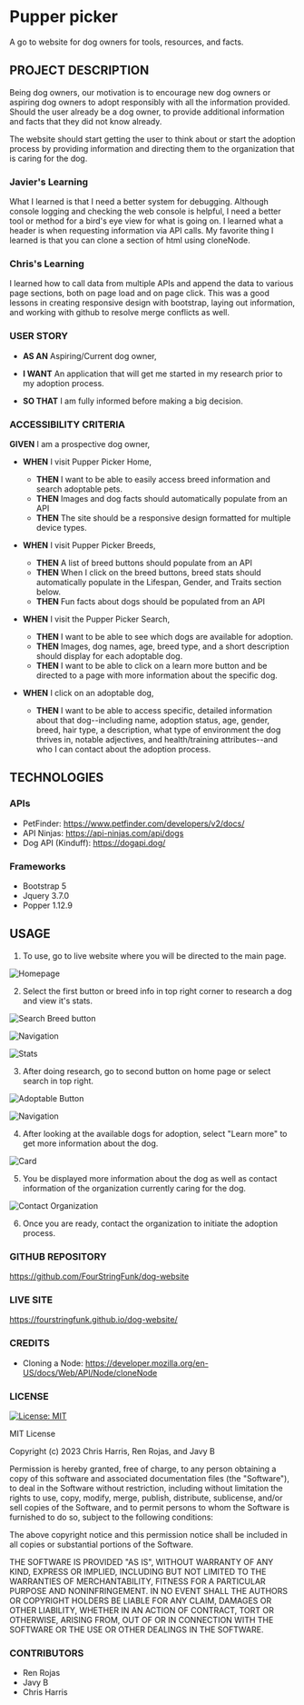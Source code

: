 # Pupper picker
A go to website for dog owners for tools, resources, and facts.

## PROJECT DESCRIPTION
Being dog owners, our motivation is to encourage new dog owners or aspiring dog owners to adopt responsibly with all the information provided. Should the user already be a dog owner, to provide additional information and facts that they did not know already.

The website should start getting the user to think about or start the adoption process by providing information and directing them to the organization that is caring for the dog.

### Javier's Learning
What I learned is that I need a better system for debugging. Although console logging and checking the web console is helpful, I need a better tool or method for a bird's eye view for what is going on. I learned what a header is when requesting information via API calls. My favorite thing I learned is that you can clone a section of html using cloneNode. 

### Chris's Learning
I learned how to call data from multiple APIs and append the data to various page sections, both on page load and on page click. This was a good lessons in creating responsive design with bootstrap, laying out information, and working with github to resolve merge conflicts as well.

### USER STORY
- **AS AN** Aspiring/Current dog owner,

- **I WANT** An application that will get me started in my research prior to my adoption process.

- **SO THAT** I am fully informed before making a big decision. 

### ACCESSIBILITY CRITERIA
**GIVEN** I am a prospective dog owner,

- **WHEN** I visit Pupper Picker Home, 
    - **THEN** I want to be able to easily access breed information and search adoptable pets.
    - **THEN** Images and dog facts should automatically populate from an API
    - **THEN** The site should be a responsive design formatted for multiple device types.

- **WHEN** I visit Pupper Picker Breeds, 
    - **THEN** A list of breed buttons should populate from an API
    - **THEN** When I click on the breed buttons, breed stats should automatically populate in the Lifespan, Gender, and Traits section below.
    - **THEN** Fun facts about dogs should be populated from an API

- **WHEN** I visit the Pupper Picker Search, 
    - **THEN** I want to be able to see which dogs are available for adoption.
    - **THEN** Images, dog names, age, breed type, and a short description should display for each adoptable dog.
    - **THEN** I want to be able to click on a learn more button and be directed to a page with more information about the specific dog.

- **WHEN** I click on an adoptable dog,
    - **THEN** I want to be able to access specific, detailed information about that dog--including name, adoption status, age, gender, breed, hair type, a description, what type of environment the dog thrives in, notable adjectives, and health/training attributes--and who I can contact about the adoption process. 


## TECHNOLOGIES

### APIs
- PetFinder: https://www.petfinder.com/developers/v2/docs/ 
- API Ninjas: https://api-ninjas.com/api/dogs 
- Dog API (Kinduff): https://dogapi.dog/ 

### Frameworks
- Bootstrap 5
- Jquery 3.7.0
- Popper 1.12.9

## USAGE
1. To use, go to live website where you will be directed to the main page. 

![Homepage](/assets/images/pupper-picker-home-page.png)

2. Select the first button or breed info in top right corner to research a dog and view it's stats.

![Search Breed button](/assets/images/pupper-picker-search-breeds-button.png)

![Navigation](/assets/images/pupper-picker-navigation.png)

![Stats](/assets/images/pupper-picker-stats.png)

3. After doing research, go to second button on home page or select search in top right.

![Adoptable Button](/assets/images/pupper-picker-adoptable-button.png)

![Navigation](/assets/images/pupper-picker-navigation.png)

4. After looking at the available dogs for adoption, select "Learn more" to get more information about the dog.

![Card](/assets/images/pupper-picker-card.png)

5. You be displayed more information about the dog as well as contact information of the organization currently caring for the dog. 

![Contact Organization](/assets/images/pupper-picker-contact.png)

6. Once you are ready, contact the organization to initiate the adoption process.

### GITHUB REPOSITORY
https://github.com/FourStringFunk/dog-website 

### LIVE SITE
https://fourstringfunk.github.io/dog-website/

### CREDITS
- Cloning a Node: https://developer.mozilla.org/en-US/docs/Web/API/Node/cloneNode 


### LICENSE
[![License: MIT](https://img.shields.io/badge/License-MIT-yellow.svg)](https://opensource.org/licenses/MIT)

MIT License

Copyright (c) 2023 Chris Harris, Ren Rojas, and Javy B

Permission is hereby granted, free of charge, to any person obtaining a copy
of this software and associated documentation files (the "Software"), to deal
in the Software without restriction, including without limitation the rights
to use, copy, modify, merge, publish, distribute, sublicense, and/or sell
copies of the Software, and to permit persons to whom the Software is
furnished to do so, subject to the following conditions:

The above copyright notice and this permission notice shall be included in all
copies or substantial portions of the Software.

THE SOFTWARE IS PROVIDED "AS IS", WITHOUT WARRANTY OF ANY KIND, EXPRESS OR
IMPLIED, INCLUDING BUT NOT LIMITED TO THE WARRANTIES OF MERCHANTABILITY,
FITNESS FOR A PARTICULAR PURPOSE AND NONINFRINGEMENT. IN NO EVENT SHALL THE
AUTHORS OR COPYRIGHT HOLDERS BE LIABLE FOR ANY CLAIM, DAMAGES OR OTHER
LIABILITY, WHETHER IN AN ACTION OF CONTRACT, TORT OR OTHERWISE, ARISING FROM,
OUT OF OR IN CONNECTION WITH THE SOFTWARE OR THE USE OR OTHER DEALINGS IN THE
SOFTWARE.


### CONTRIBUTORS
- Ren Rojas
- Javy B
- Chris Harris
